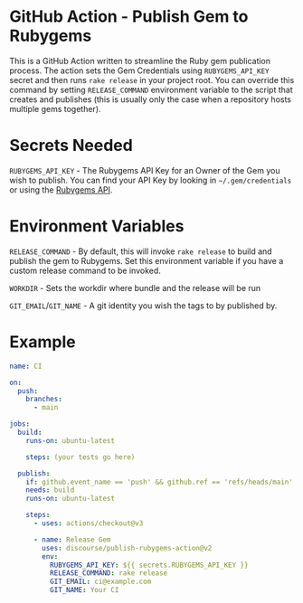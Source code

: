 # GitHub Action - Publish Gem to Rubygems

This is a GitHub Action written to streamline the Ruby gem publication process. The action sets the Gem Credentials using `RUBYGEMS_API_KEY` secret and then runs `rake release` in your project root. You can override this command by setting `RELEASE_COMMAND` environment variable to the script that creates and publishes (this is usually only the case when a repository hosts multiple gems together).

# Secrets Needed

`RUBYGEMS_API_KEY` - The Rubygems API Key for an Owner of the Gem you wish to publish. You can find your API Key by looking in `~/.gem/credentials` or using the [Rubygems API](https://guides.rubygems.org/rubygems-org-api/#misc-methods).

# Environment Variables

`RELEASE_COMMAND` - By default, this will invoke `rake release` to build and publish the gem to Rubygems. Set this environment variable if you have a custom release command to be invoked.

`WORKDIR` - Sets the workdir where bundle and the release will be run

`GIT_EMAIL`/`GIT_NAME` - A git identity you wish the tags to by published by.

# Example

```yml
name: CI

on:
  push:
    branches:
      - main

jobs:
  build:
    runs-on: ubuntu-latest

    steps: (your tests go here)

  publish:
    if: github.event_name == 'push' && github.ref == 'refs/heads/main'
    needs: build
    runs-on: ubuntu-latest

    steps:
      - uses: actions/checkout@v3

      - name: Release Gem
        uses: discourse/publish-rubygems-action@v2
        env:
          RUBYGEMS_API_KEY: ${{ secrets.RUBYGEMS_API_KEY }}
          RELEASE_COMMAND: rake release
          GIT_EMAIL: ci@example.com
          GIT_NAME: Your CI
```
